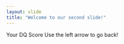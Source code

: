 ```yaml
---
layout: slide
title: "Welcome to our second slide!"
---
```

Your DQ Score
Use the left arrow to go back!
